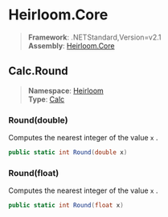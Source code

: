 # Heirloom.Core

> **Framework**: .NETStandard,Version=v2.1  
> **Assembly**: [Heirloom.Core][0]  

## Calc.Round

> **Namespace**: [Heirloom][0]  
> **Type**: [Calc][1]  

### Round(double)

Computes the nearest integer of the value `x` .

```cs
public static int Round(double x)
```

### Round(float)

Computes the nearest integer of the value `x` .

```cs
public static int Round(float x)
```

[0]: ../Heirloom.Core.md
[1]: Heirloom.Calc.md
